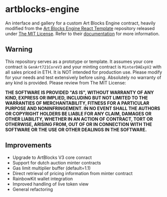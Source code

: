 # artblocks-engine
An interface and gallery for a custom Art Blocks Engine contract, heavily modified from the [Art Blocks Engine React Template](https://github.com/ArtBlocks/artblocks-engine-react) repository released under [The MIT License](https://github.com/ArtBlocks/artblocks-engine-react/blob/main/LICENSE). Refer to their [documentation](https://github.com/ArtBlocks/artblocks-engine-react/blob/main/README.md) for more information.

## Warning

This repository serves as a prototype or template. It assumes your core contract is `GenArt721CoreV3` and your minting contract is `MinterDAExpV2` with all sales priced in ETH. It is NOT intended for production use. Please modify for your needs and test extensively before using. Absolutely no warranty of any kind is provided. Please review from The MIT License:

**THE SOFTWARE IS PROVIDED "AS IS", WITHOUT WARRANTY OF ANY KIND, EXPRESS OR
IMPLIED, INCLUDING BUT NOT LIMITED TO THE WARRANTIES OF MERCHANTABILITY,
FITNESS FOR A PARTICULAR PURPOSE AND NONINFRINGEMENT. IN NO EVENT SHALL THE
AUTHORS OR COPYRIGHT HOLDERS BE LIABLE FOR ANY CLAIM, DAMAGES OR OTHER
LIABILITY, WHETHER IN AN ACTION OF CONTRACT, TORT OR OTHERWISE, ARISING FROM,
OUT OF OR IN CONNECTION WITH THE SOFTWARE OR THE USE OR OTHER DEALINGS IN THE
SOFTWARE.**

## Improvements

- Upgrade to ArtBlocks V3 core conract
- Support for dutch auction minter contracts
- Gas limit multiplier buffer (default=1.1)
- Direct retrieval of pricing information from minter contract
- RainbowKit wallet integration
- Improved handling of live token view
- General refactoring
